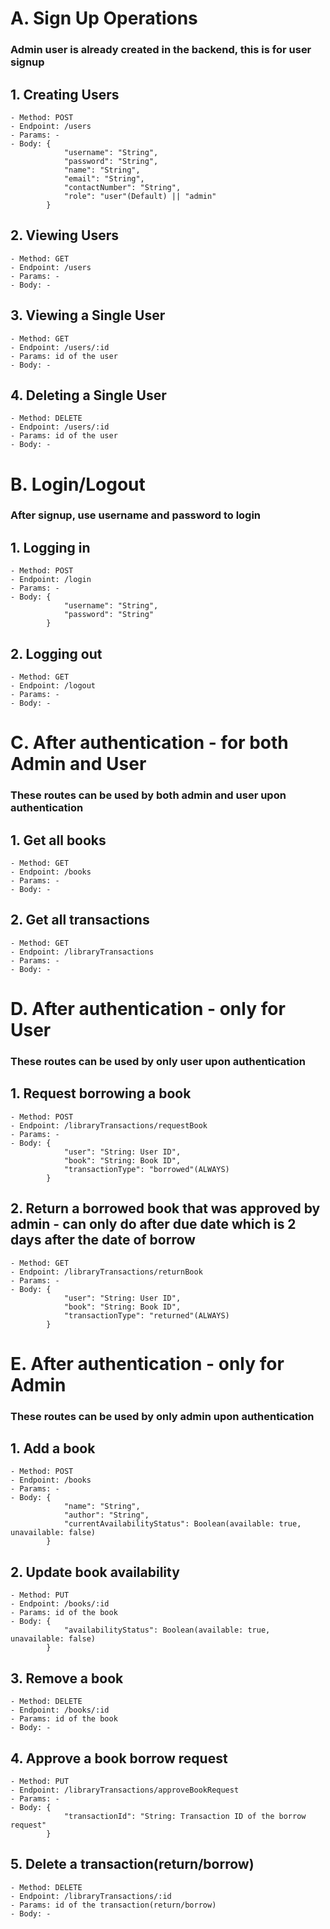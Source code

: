 # A. Sign Up Operations
### Admin user is already created in the backend, this is for user signup

## 1. Creating Users

    - Method: POST
    - Endpoint: /users
    - Params: -
    - Body: {
                "username": "String",
                "password": "String",
                "name": "String",
                "email": "String",
                "contactNumber": "String",
                "role": "user"(Default) || "admin"
            }

## 2. Viewing Users

    - Method: GET
    - Endpoint: /users
    - Params: -
    - Body: -

## 3. Viewing a Single User

    - Method: GET
    - Endpoint: /users/:id
    - Params: id of the user
    - Body: -

## 4. Deleting a Single User

    - Method: DELETE
    - Endpoint: /users/:id
    - Params: id of the user
    - Body: -


# B. Login/Logout
### After signup, use username and password to login

## 1. Logging in

    - Method: POST
    - Endpoint: /login
    - Params: -
    - Body: {
                "username": "String",
                "password": "String"
            }

## 2. Logging out

    - Method: GET
    - Endpoint: /logout
    - Params: -
    - Body: -


# C. After authentication - for both Admin and User
### These routes can be used by both admin and user upon authentication

## 1. Get all books

    - Method: GET
    - Endpoint: /books
    - Params: -
    - Body: -

## 2. Get all transactions

    - Method: GET
    - Endpoint: /libraryTransactions
    - Params: -
    - Body: -


# D. After authentication - only for User
### These routes can be used by only user upon authentication

## 1. Request borrowing a book

    - Method: POST
    - Endpoint: /libraryTransactions/requestBook
    - Params: -
    - Body: {
                "user": "String: User ID",
                "book": "String: Book ID",
                "transactionType": "borrowed"(ALWAYS)
            }

## 2. Return a borrowed book that was approved by admin - can only do after due date which is 2 days after the date of borrow

    - Method: GET
    - Endpoint: /libraryTransactions/returnBook
    - Params: -
    - Body: {
                "user": "String: User ID",
                "book": "String: Book ID",
                "transactionType": "returned"(ALWAYS)
            }


# E. After authentication - only for Admin
### These routes can be used by only admin upon authentication

## 1. Add a book

    - Method: POST
    - Endpoint: /books
    - Params: -
    - Body: {
                "name": "String",
                "author": "String",
                "currentAvailabilityStatus": Boolean(available: true, unavailable: false)
            }

## 2. Update book availability

    - Method: PUT
    - Endpoint: /books/:id
    - Params: id of the book
    - Body: {
                "availabilityStatus": Boolean(available: true, unavailable: false)
            }

## 3. Remove a book

    - Method: DELETE
    - Endpoint: /books/:id
    - Params: id of the book
    - Body: -

## 4. Approve a book borrow request

    - Method: PUT
    - Endpoint: /libraryTransactions/approveBookRequest
    - Params: -
    - Body: {
                "transactionId": "String: Transaction ID of the borrow request"
            }

## 5. Delete a transaction(return/borrow)

    - Method: DELETE
    - Endpoint: /libraryTransactions/:id
    - Params: id of the transaction(return/borrow)
    - Body: -